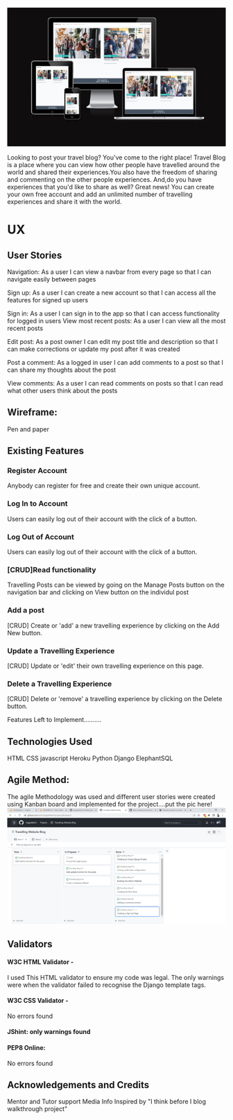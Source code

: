 ![Image describing the resposiveness](static/media/Responsive.PNG)

Looking to post your travel blog? You've come to the right place! Travel Blog is a place where you can view how other people have travelled around the world and shared their experiences.You also have the freedom of sharing and commenting on the other people experiences. And,do you have experiences that you'd like to share as well? Great news! You can create your own free account and add an unlimited number of travelling experiences and share it with the world.

# UX
## User Stories
Navigation: As a user I can view a navbar from every page so that I can navigate easily between pages

Sign up: 
As a user I can create a new account so that I can access all the features for signed up users

 Sign in: 
As a user I can sign in to the app so that I can access functionality for logged in users
View most recent posts: 
As a user I can view all the most recent posts


Edit post: 
As a post owner I can edit my post title and description so that I can make corrections or update my post after it was created

Post a comment: 
As a logged in user I can add comments to a post so that I can share my thoughts about the post

View comments: 
As a user I can read comments on posts so that I can read what other users think about the posts

## Wireframe: 
Pen and paper

## Existing Features
### Register Account
Anybody can register for free and create their own unique account.

### Log In to Account
Users can easily log out of their account with the click of a button.

### Log Out of Account
Users can easily log out of their account with the click of a button.

### [CRUD]Read functionality
Travelling Posts can be viewed by going on the Manage Posts button on the navigation bar and clicking on View button on the individul post

### Add a post
[CRUD] Create or 'add' a new travelling experience by clicking on the Add New button. 

### Update a Travelling Experience
[CRUD] Update or 'edit' their own travelling experience on this page.

### Delete a Travelling Experience
[CRUD] Delete or 'remove' a  travelling experience by clicking on the Delete button. 

Features Left to Implement..........



## Technologies Used
HTML 
CSS 
javascript
Heroku
Python
Django
ElephantSQL

## Agile Method:
The agile Methodology was used and different user stories were created using Kanban board and implemented for the project....put the pic here!
![A Kanban project image](static/media/Kanban%20project.PNG)

## Validators

#### W3C HTML Validator -
I used This HTML validator to ensure my code was legal.
The only warnings were when the validator failed to recognise the Django template tags.

#### W3C CSS Validator - 
No errors found


#### JShint: only warnings found

#### PEP8 Online: 
No errors found

## Acknowledgements and Credits
Mentor and Tutor support
Media Info
Inspired by "I think before I blog walkthrough project"
